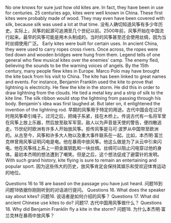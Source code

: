 No one knows for sure just how old kites are. In fact, they have been in use for centuries. 25 centuries ago, kites were well known in China. These first kites were probably made of wood. They may even have been covered with silk, because silk was used a lot at that time.
没有人确切知道风筝有多少年历史。实际上，风筝的起源可追溯至几个世纪以前。2500年前，风筝开始在中国流行起来。最早的风筝可能是用木头制成的。当时的风筝甚至还会使用丝绸，因为当时丝绸使用广泛。
Early kites were built for certain uses. In ancient China, they were used to carry ropes cross rivers. Once across, the ropes were tied down and wooden bridges were hung from them. Legend tells of one general who flew musical kites over the enemies' camp. The enemy fled, believing the sounds to be the warning voices of angels. By the 15th century, many people flew kites in Europe. Marco Polo may have brought the kite back from his visit to China. The kite has been linked to great names and events. For instance, Benjamin Franklin used the kite to prove that lightning is electricity. He flew the kite in the storm. He did this in order to draw lightning from the clouds. He tied a metal key and a strip of silk to the kite line. The silk ribbon would stop the lightning from passing through his body. Benjamin's idea was first laughed at. But later on, it enlightened the invention of the lightning rod.
早期的风筝用于特定的用途。古代中国会在过河时用风筝牵引绳子。过河之后，把绳子系紧，挂在木桥上。传说古代有一名将军曾在风筝上放上乐器，然后放至敌军军营。敌人以为声音是天使的警告，便四散逃走。15世纪时欧洲有许多人开始放风筝。拒传风筝是马可·波罗从中国带至欧洲的。从古至今，风筝和许多大人物以及重大事件联系在一起。比如，本杰明·富兰克林曾用风筝证明闪电是电。他在暴雨中放风筝。他这么做是为了从云中引来闪电。他在风筝线上系上一把金属钥匙和一块丝绸。丝绸可以阻止闪电穿过他的身体。最初本杰明的想法遭到了嘲笑。但是之后，这个想法促成了避雷针的发明。
With such grand history, kite flying is sure to remain an entertaining and popular sport.
因为这些伟大的历史，放风筝肯定会保持其娱乐和受欢迎体育运动的地位。

Questions 16 to 18 are based on the passage you have just heard.
问题16到问题18依据你刚刚听到的对话进行提问。
Questions 16. What does the speaker say about kites?
问题16. 说话者是如何介绍的风筝？
Questions 17. What did ancient Chinese use kites to do?
问题17. 古代中国用风筝做什么？
Questions 18. Why did Benjamin Franklin fly a kite in the storm?
问题18. 为什么本杰明·富兰克林在暴雨中放风筝？
